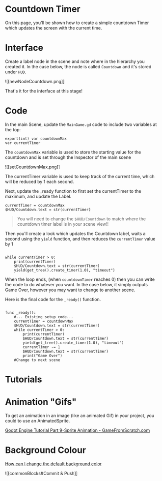 
# Countdown Timer

  

On this page, you'll be shown how to create a simple countdown Timer which updates the screen with the current time.

  

# Interface

  

Create a label node in the scene and note where in the hierarchy you created it. In the case below, the node is called `Countdown` and it's stored under `HUD`.

  ![[newNodeCountdown.png]]

  

That's it for the interface at this stage!

  

# Code

  

In the main Scene, update the `MainGame.gd` code to include two variables at the top:

  

```gdscript
export(int) var countdownMax
var currentTimer
```

  

The `countdownMax` variable is used to store the starting value for the countdown and is set through the Inspector of the main scene

  ![[setCountdownMax.png]]


The currentTimer variable is used to keep track of the current time, which will be reduced by 1 each second.


Next, update the _ready function to first set the currentTimer to the maximum, and update the Label.

  

```gdscript
currentTimer = countdownMax
$HUD/Countdown.text = str(currentTimer)
```


> You will need to change the `$HUD/Countdown` to match where the countdown timer label is in your scene view!!

  

Then you'll create a look which updates the Countdown label, waits a second using the `yield` function, and then reduces the `currentTimer` value by 1


```gdscript

while currentTimer > 0:
	print(currentTimer)
	$HUD/Countdown.text = str(currentTimer)
	yield(get_tree().create_timer(1.0), "timeout")
```

  

When the loop ends, (when `countdownTimer` reaches 0) then you can write the code to do whatever you want. In the case below, it simply outputs Game Over, however you may want to change to another scene.

  

Here is the final code for the `_ready()` function.

  

```gdscript

func _ready():
	#... Existing setup code...
	currentTimer = countdownMax
	$HUD/Countdown.text = str(currentTimer)
	while currentTimer > 0:
		print(currentTimer)
		$HUD/Countdown.text = str(currentTimer)
		yield(get_tree().create_timer(1.0), "timeout")
		currentTimer -= 1
		$HUD/Countdown.text = str(currentTimer)
		print("Game Over")
	#Change to next scene
```

  

# Tutorials

# Animation "Gifs"

To get an animation in an image (like an animated Gif) in your project, you could to use an AnimatedSprite.

[Godot Engine Tutorial Part 9-Sprite Animation - GameFromScratch.com](https://gamefromscratch.com/godot-engine-tutorial-part-9-sprite-animation/)

# Background Colour

[How can I change the default background color](https://godotengine.org/qa/386/how-can-i-change-the-default-background-color)

  ![[commonBlocks#Commit & Push]]